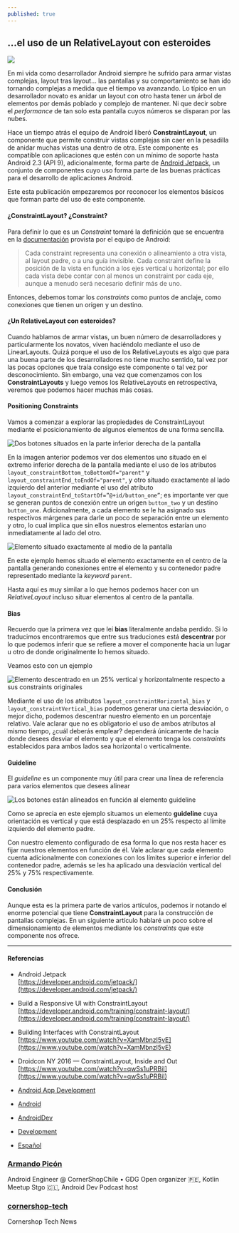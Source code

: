 ```yaml
---
published: true
---
```

## …el uso de un RelativeLayout con esteroides

![](https://cdn-images-1.medium.com/max/2400/1*g4C79VlwIMzJsfzs6DjVYw.png)

En mi vida como desarrollador Android siempre he sufrido para armar vistas
complejas, layout tras layout… las pantallas y su comportamiento se han ido
tornando complejas a medida que el tiempo va avanzando. Lo típico en un
desarrollador novato es anidar un layout con otro hasta tener un árbol de
elementos por demás poblado y complejo de mantener. Ni que decir sobre el
*performance* de tan solo esta pantalla cuyos números se disparan por las nubes.

Hace un tiempo atrás el equipo de Android liberó **ConstraintLayout**, un
componente que permite construir vistas complejas sin caer en la pesadilla de
anidar muchas vistas una dentro de otra. Este componente es compatible con
aplicaciones que estén con un mínimo de soporte hasta Android 2.3 (API 9),
adicionalmente, forma parte de [Android
Jetpack](https://developer.android.com/jetpack/), un conjunto de componentes
cuyo uso forma parte de las buenas prácticas para el desarrollo de aplicaciones
Android.

Este esta publicación empezaremos por reconocer los elementos básicos que forman
parte del uso de este componente.

#### ¿ConstraintLayout? ¿Constraint?

Para definir lo que es un *Constraint* tomaré la definición que se encuentra en
la [documentación](https://developer.android.com/training/constraint-layout/)
provista por el equipo de Android:

> Cada constraint representa una conexión o alineamiento a otra vista, al layout
> padre, o a una guía invisible. Cada constraint define la posición de la vista en
función a los ejes vertical u horizontal; por ello cada vista debe contar con al
menos un constraint por cada eje, aunque a menudo será necesario definir más de
uno.

Entonces, debemos tomar los *constraints* como puntos de anclaje, como
conexiones que tienen un origen y un destino.

#### ¿Un RelativeLayout con esteroides?

Cuando hablamos de armar vistas, un buen número de desarrolladores y
particularmente los novatos, viven haciéndolo mediante el uso de LinearLayouts.
Quizá porque el uso de los RelativeLayouts es algo que para una buena parte de
los desarrolladores no tiene mucho sentido, tal vez por las pocas opciones que
traía consigo este componente o tal vez por desconocimiento. Sin embargo, una
vez que comenzamos con los **ConstraintLayouts** y luego vemos los
RelativeLayouts en retrospectiva, veremos que podemos hacer muchas más cosas.

#### Positioning Constraints

Vamos a comenzar a explorar las propiedades de ConstraintLayout mediante el
posicionamiento de algunos elementos de una forma sencilla.

![Dos botones situados en la parte inferior derecha de la pantalla](https://cdn-images-1.medium.com/max/1600/1*mJ3apYowWrhh02KJDzikjg.png)

En la imagen anterior podemos ver dos elementos uno situado en el extremo
inferior derecha de la pantalla mediante el uso de los atributos
`layout_constraintBottom_toBottomOf="parent"` y
`layout_constraintEnd_toEndOf="parent"`, y otro situado exactamente al lado
izquierdo del anterior mediante el uso del atributo
`layout_constraintEnd_toStartOf=”@+id/button_one”`; es importante ver que se
generan puntos de conexión entre un origen `button_two` y un destino
`button_one`. Adicionalmente, a cada elemento se le ha asignado sus respectivos
márgenes para darle un poco de separación entre un elemento y otro, lo cual
implica que sin ellos nuestros elementos estarían uno inmediatamente al lado del
otro.

![Elemento situado exactamente al medio de la pantalla](https://cdn-images-1.medium.com/max/1600/1*Ke1_1GbCVWJfete7pgDpow.png)

En este ejemplo hemos situado el elemento exactamente en el centro de la
pantalla generando conexiones entre el elemento y su contenedor padre
representado mediante la *keyword* `parent`.

Hasta aquí es muy similar a lo que hemos podemos hacer con un *RelativeLayout*
incluso situar elementos al centro de la pantalla.

#### Bias

Recuerdo que la primera vez que leí **bias** literalmente andaba perdido. Si lo
traducimos encontraremos que entre sus traduciones está **descentrar** por lo
que podemos inferir que se refiere a mover el componente hacia un lugar u otro
de donde originalmente lo hemos situado.

Veamos esto con un ejemplo

![Elemento descentrado en un 25% vertical y horizontalmente respecto a sus
constraints originales](https://cdn-images-1.medium.com/max/1600/1*KFnW854Y5MZRqDKGsZw5hA.png)

Mediante el uso de los atributos `layout_constraintHorizontal_bias` y
`layout_constraintVertical_bias` podemos generar una cierta desviación, o mejor
dicho, podemos descentrar nuestro elemento en un porcentaje relativo. Vale
aclarar que no es obligatorio el uso de ambos atributos al mismo tiempo, ¿cuál
deberás emplear? dependerá únicamente de hacia donde desees desviar el elemento
y que el elemento tenga los *constraints* establecidos para ambos lados sea
horizontal o verticalmente.

#### Guideline

El *guideline* es un componente muy útil para crear una línea de referencia para
varios elementos que desees alinear

![Los botones están alineados en función al elemento **guideline**](https://cdn-images-1.medium.com/max/1600/1*rrleADYp0i85Dgj-KZObuA.png)

Como se aprecia en este ejemplo situamos un elemento **guideline** cuya
orientación es vertical y que está desplazado en un 25% respecto al límite
izquierdo del elemento padre.

Con nuestro elemento configurado de esa forma lo que nos resta hacer es fijar
nuestros elementos en función de él. Vale aclarar que cada elemento cuenta
adicionalmente con conexiones con los límites superior e inferior del contenedor
padre, además se les ha aplicado una desviación vertical del 25% y 75%
respectivamente.

#### Conclusión

Aunque esta es la primera parte de varios artículos, podemos ir notando el
enorme potencial que tiene **ConstraintLayout** para la construcción de
pantallas complejas. En un siguiente artículo hablaré un poco sobre el
dimensionamiento de elementos mediante los *constraints* que este componente nos
ofrece.

*****

#### Referencias

* Android Jetpack<br>
[https://developer.android.com/jetpack/](https://developer.android.com/jetpack/)
* Build a Responsive UI with ConstraintLayout<br>
[https://developer.android.com/training/constraint-layout/](https://developer.android.com/training/constraint-layout/)
* Building Interfaces with ConstraintLayout<br>
[https://www.youtube.com/watch?v=XamMbnzI5vE](https://www.youtube.com/watch?v=XamMbnzI5vE)
* Droidcon NY 2016 — ConstraintLayout, Inside and Out<br>
[https://www.youtube.com/watch?v=qwSs1uPRBiI](https://www.youtube.com/watch?v=qwSs1uPRBiI)

* [Android App
Development](https://tech.cornershop.io/tagged/android-app-development?source=post)
* [Android](https://tech.cornershop.io/tagged/android?source=post)
* [AndroidDev](https://tech.cornershop.io/tagged/androiddev?source=post)
* [Development](https://tech.cornershop.io/tagged/development?source=post)
* [Español](https://tech.cornershop.io/tagged/espaÃ±ol?source=post)

### [Armando Picón](https://tech.cornershop.io/@devpicon)

Android Engineer @ CornerShopChile • GDG Open organizer 🇵🇪, Kotlin Meetup Stgo
🇨🇱, Android Dev Podcast host

### [cornershop-tech](https://tech.cornershop.io/?source=footer_card)

Cornershop Tech News
